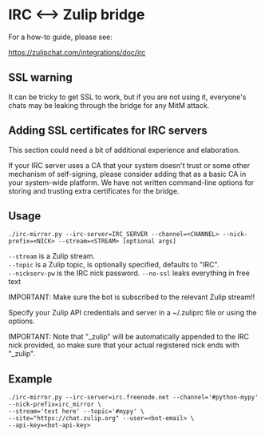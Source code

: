 # IRC <--> Zulip bridge

For a how-to guide, please see:

https://zulipchat.com/integrations/doc/irc

## SSL warning

It can be tricky to get SSL to work, but if you are not using it, everyone's
chats may be leaking through the bridge for any MitM attack.

## Adding SSL certificates for IRC servers

This section could need a bit of additional experience and elaboration.

If your IRC server uses a CA that your system doesn't trust or some other
mechanism of self-signing, please consider adding that as a basic CA in your
system-wide platform. We have not written command-line options for storing
and trusting extra certificates for the bridge.

## Usage

```
./irc-mirror.py --irc-server=IRC_SERVER --channel=<CHANNEL> --nick-prefix=<NICK> --stream=<STREAM> [optional args]
```

`--stream` is a Zulip stream.  
`--topic` is a Zulip topic, is optionally specified, defaults to "IRC".  
`--nickserv-pw` is the IRC nick password.
`--no-ssl` leaks everything in free text

IMPORTANT: Make sure the bot is subscribed to the relevant Zulip stream!!

Specify your Zulip API credentials and server in a ~/.zuliprc file or using the options.

IMPORTANT: Note that "_zulip" will be automatically appended to the IRC nick provided, so make sure that your actual registered nick ends with "_zulip".

## Example

```
./irc-mirror.py --irc-server=irc.freenode.net --channel='#python-mypy' --nick-prefix=irc_mirror \
--stream='test here' --topic='#mypy' \
--site="https://chat.zulip.org" --user=<bot-email> \
--api-key=<bot-api-key>
```
